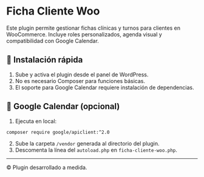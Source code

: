 # Ficha Cliente Woo

Este plugin permite gestionar fichas clínicas y turnos para clientes en WooCommerce. Incluye roles personalizados, agenda visual y compatibilidad con Google Calendar.

## 🚀 Instalación rápida

1. Sube y activa el plugin desde el panel de WordPress.
2. No es necesario Composer para funciones básicas.
3. El soporte para Google Calendar requiere instalación de dependencias.

## 🔗 Google Calendar (opcional)

1. Ejecuta en local:

```
composer require google/apiclient:^2.0
```

2. Sube la carpeta `/vendor` generada al directorio del plugin.
3. Descomenta la línea del `autoload.php` en `ficha-cliente-woo.php`.

---

© Plugin desarrollado a medida.
